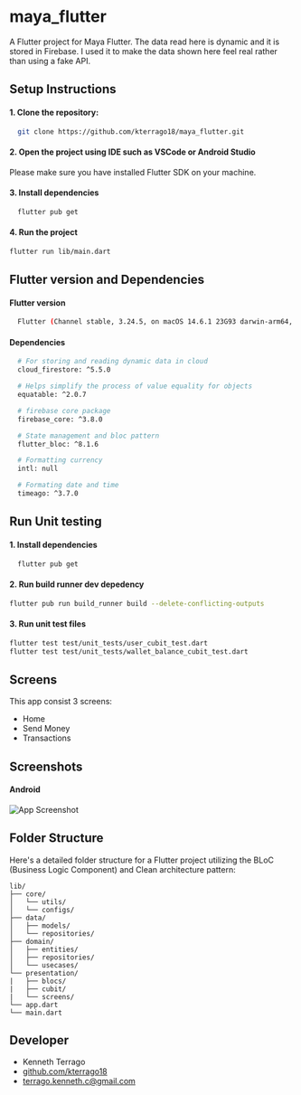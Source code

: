 # maya_flutter

A Flutter project for Maya Flutter. The data read here is dynamic and it is stored in Firebase. I used it to make the data shown here feel real rather than using a fake API.

## Setup Instructions

#### 1. Clone the repository:

```bash
  git clone https://github.com/kterrago18/maya_flutter.git
```

#### 2. Open the project using IDE such as VSCode or Android Studio
Please make sure you have installed Flutter SDK on your machine.

#### 3. Install dependencies

```bash
  flutter pub get
```
#### 4. Run the project

```bash
flutter run lib/main.dart
```

## Flutter version and Dependencies
#### Flutter version

```bash
  Flutter (Channel stable, 3.24.5, on macOS 14.6.1 23G93 darwin-arm64, locale en-PH)
```

#### Dependencies
```bash
  # For storing and reading dynamic data in cloud
  cloud_firestore: ^5.5.0

  # Helps simplify the process of value equality for objects
  equatable: ^2.0.7

  # firebase core package
  firebase_core: ^3.8.0

  # State management and bloc pattern
  flutter_bloc: ^8.1.6

  # Formatting currency
  intl: null

  # Formating date and time
  timeago: ^3.7.0
```

## Run Unit testing

#### 1. Install dependencies
```bash
  flutter pub get
```
#### 2. Run build runner dev depedency

```bash
flutter pub run build_runner build --delete-conflicting-outputs
```
#### 3. Run unit test files

```bash
flutter test test/unit_tests/user_cubit_test.dart
flutter test test/unit_tests/wallet_balance_cubit_test.dart
```

## Screens

This app consist 3 screens:

- Home
- Send Money
- Transactions

## Screenshots

#### Android
![App Screenshot](https://i.giphy.com/media/v1.Y2lkPTc5MGI3NjExd3lwOGhkbWFjZ2htM3FneTRmYXR6Mm5pb2JsZHo2NDdwaDBuZHN2aiZlcD12MV9pbnRlcm5hbF9naWZfYnlfaWQmY3Q9Zw/bkUqQ4FRspH3Di8qmV/giphy.gif)


## Folder Structure

Here's a detailed folder structure for a Flutter project utilizing the BLoC (Business Logic Component) and Clean architecture pattern:

    lib/
    ├── core/
    │   └── utils/
    │   └── configs/
    ├── data/
    │   ├── models/
    │   └── repositories/
    ├── domain/
    │   ├── entities/
    │   ├── repositories/
    │   └── usecases/
    └── presentation/
    |   ├── blocs/
    |   ├── cubit/
    |   └── screens/
    └── app.dart
    └── main.dart


## Developer

- Kenneth Terrago
- [github.com/kterrago18](https://github.com/kterrago18)
- terrago.kenneth.c@gmail.com

